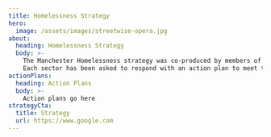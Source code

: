 ```yaml
---
title: Homelessness Strategy
hero:
  image: /assets/images/streetwise-opera.jpg
about: 
  heading: Homelessness Strategy
  body: >-
    The Manchester Homelessness strategy was co-produced by members of MHP including people with personal insight into homelessness, people who work for the council and frontline services.
    Each sector has been asked to respond with an action plan to meet this strategy, including the council, health, housing, voluntary sector and businesses.
actionPlans:
  heading: Action Plans
  body: >-
    Action plans go here
strategyCta:
  title: Strategy
  url: https://www.google.com
---
```

